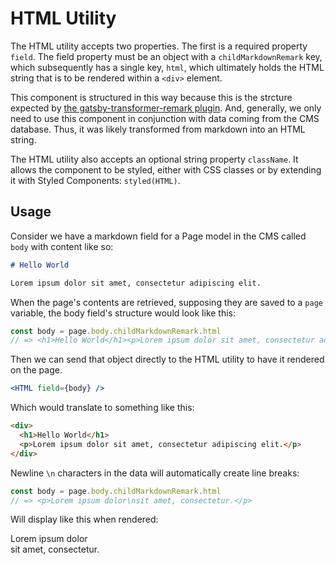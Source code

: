 # HTML Utility

The HTML utility accepts two properties. The first is a required property
`field`. The field property must be an object with a `childMarkdownRemark` key,
which subsequently has a single key, `html`, which ultimately holds the HTML
string that is to be rendered within a `<div>` element.

This component is structured in this way because this is the strcture expected
by [the gatsby-transformer-remark
plugin](https://www.gatsbyjs.org/packages/gatsby-transformer-remark/). And,
generally, we only need to use this component in conjunction with data coming
from the CMS database. Thus, it was likely transformed from markdown into an
HTML string.

The HTML utility also accepts an optional string property `className`. It allows
the component to be styled, either with CSS classes or by extending it with
Styled Components: `styled(HTML)`.

## Usage

Consider we have a markdown field for a Page model in the CMS called `body` with
content like so:

```md
# Hello World

Lorem ipsum dolor sit amet, consectetur adipiscing elit.
```

When the page's contents are retrieved, supposing they are saved to a `page`
variable, the body field's structure would look like this:

```js
const body = page.body.childMarkdownRemark.html
// => <h1>Hello World</h1><p>Lorem ipsum dolor sit amet, consectetur adipiscing elit.</p>
```

Then we can send that object directly to the HTML utility to have it rendered on
the page.

```jsx
<HTML field={body} />
```

Which would translate to something like this:

```html
<div>
  <h1>Hello World</h1>
  <p>Lorem ipsum dolor sit amet, consectetur adipiscing elit.</p>
</div>
```

Newline `\n` characters in the data will automatically create line breaks:

```js
const body = page.body.childMarkdownRemark.html
// => <p>Lorem ipsum dolor\nsit amet, consectetur.</p>
```

Will display like this when rendered:

Lorem ipsum dolor<br/>
sit amet, consectetur.
